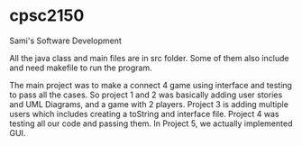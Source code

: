 # cpsc2150
Sami's Software Development

All the java class and main files are in src folder. Some of them also include and need makefile to run the program. 

The main project was to make a connect 4 game using interface and testing to pass all the cases. So project 1 and 2 was basically adding user stories and UML Diagrams, and a game with 2 players. Project 3 is adding multiple users which includes creating a toString and interface file. Project 4 was testing all our code and passing them. In Project 5, we actually implemented GUI. 
